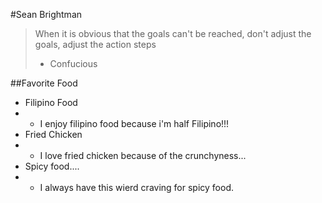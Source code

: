#Sean Brightman
> When it is obvious that the goals can't be reached, don't adjust the goals, adjust the action steps
>  - Confucious

##Favorite Food
- Filipino Food
-   - I enjoy filipino food because i'm half Filipino!!!
- Fried Chicken
-   - I love fried chicken because of the crunchyness...
-   Spicy food....
-   - I always have this wierd craving for spicy food.



